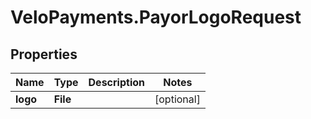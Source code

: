 # VeloPayments.PayorLogoRequest

## Properties

Name | Type | Description | Notes
------------ | ------------- | ------------- | -------------
**logo** | **File** |  | [optional] 


